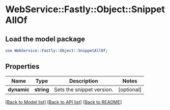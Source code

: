 # WebService::Fastly::Object::SnippetAllOf

## Load the model package
```perl
use WebService::Fastly::Object::SnippetAllOf;
```

## Properties
Name | Type | Description | Notes
------------ | ------------- | ------------- | -------------
**dynamic** | **string** | Sets the snippet version. | [optional] 

[[Back to Model list]](../README.md#documentation-for-models) [[Back to API list]](../README.md#documentation-for-api-endpoints) [[Back to README]](../README.md)


